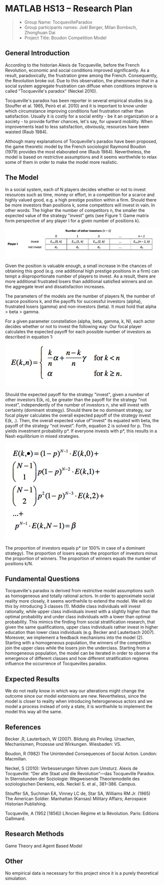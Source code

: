 # MATLAB HS13 – Research Plan

> * Group Name: TocquevilleParadox
> * Group participants names: Joël Berger, Milan Bombsch, Zhonghuan Dai
> * Project Title: Boudon Competition Model

## General Introduction
According to the historian Alexis de Tocqueville, before the French Revolution, economic and social conditions improved significantly. As a result, paradoxically, the frustration grew among the French. Consequently, the Revolution broke out. Due to this observation, the phenomenon that in a social system aggregate frustration can diffuse when conditions improve is called "Tocqueville's paradox" (Neckel 2010). 

Tocqueville's paradox has been reporter in several empirical studies (e.g. Stouffer et al. 1965, Peirò et al. 2010) and it is important to know under which circumstance improving conditions fuel frustration rather than satisfaction. Usually it is costly for a social entity - be it an organization or a society - to provide further chances, let's say, for upward mobility. When improvements lead to less satisfaction, obviously, resources have been waisted (Raub 1984).

Although many explanations of Tocqueville's paradox have been proposed, the game theoretic model by the French sociologist Raymond Boudon (1979) provides the most elaborated one (Raub 1984). Nevertheless, the model is based on restrictive assumptions and it seems worthwhile to relax some of them in order to make the model more realistic.


## The Model

In a social system, each of N players decides whether or not to invest resources such as time, money or effort, in a competition for a scarce and highly valued good, e.g. a high prestige position within a firm. Should there be more investors than positions k, some competitors will invest in vain. In other words: The higher the number of competitors n, the smaller the expected value of the strategy "invest" gets (see Figure 1: Game matrix form perspective of any player I for a given number of positions k).

![Game Matrix](other/GameMatrix.jpg)

Given the position is valuable enough, a small increase in the chances of obtaining this good (e.g. one additional high prestige positions in a firm) can tempt a disproportionate number of players to invest. As a result, there are more additional frustrated losers than additional satisfied winners and on the aggregate level and dissatisfaction increases.

The parameters of the models are the number of players N, the number of scarce positions k, and the payoffs for successful investors (alpha), frustrated losers (gamma) and non-investors (beta). It must hold that alpha > beta > gamma. 

For a given parameter constellation (alpha, beta, gamma, k, N), each actor decides whether or not to invest the following way: Our focal player calculates the expected payoff for each possible number of investors as described in equation 1: 

![E(n,k)](other/Enk.jpg)

Should the expected payoff for the strategy "invest", given a number of other investors E(k, n), be greater than the payoff for the strategy "not invest", independently of the number of investors n, she will invest with certainty (dominant strategy). Should there be no dominant strategy, our focal player calculates the overall expected payoff of the strategy invest E(k, .). Then, the overall expected value of"invest" its equated with beta, the payoff of the strategy "not invest". Forth, equation 2 is solved for p. This yields investment probability p*. If everyone invests with p*, this results in a Nash equilibrium in mixed strategies.

![E(overall)](other/Eoverall.jpg)

The proportion of investors equals p* (or 100% in case of a dominant strategy). The proportion of losers equals the proportion of investors minus the proportion of winners. The proportion of winners equals the number of positions k/N.

## Fundamental Questions

Tocqueville's paradox is derived from restrictive model assumptions such as homogeneous and totally rational actors. In order to approximate social reality more closely, it seems worthwhile to extend the model. We will do this by introducing 3 classes (1). Middle class individuals will invest rationally, while upper class individuals invest with a slightly higher than the optimal probability and under class individuals with a lower than optimal probability. This mimics the finding from social stratification research, that given the same qualifications, upper class individuals rather invest in higher education than lower class individuals (e.g. Becker and Lauterbach 2007).  Moreover, we implement a feedback mechanisms into the model (2). Starting with a homogeneous population, the winners of the competition join the upper class while the losers join the underclass. Starting from a homogeneous population, the model can be iterated in order to observe the emergence of different classes and how different stratification regimes influence the occurrence of Tocquevilles paradox.

## Expected Results

We do not really know in which way our alterations might change the outcome since our model extensions are new. Nevertheless, since the model is closer to reality when introducing heterogeneous actors and we model a process instead of only a state, it is worthwhile to implement the model this way all the same.

## References 

Becker ,R, Lauterbach, W (2007). Bildung als Privileg. Ursachen, Mechanismen, Prozesse und Wirkungen. Wiesbaden: VS.

Boudon, R (1982) The Unintended Consequences of Social Action. London: Macmillan.

Neckel, S (2010): Verbesserungen führen zum Umsturz. Alexis de Tocqueville: “Der alte Staat und die Revolution”—das Tocqueville Paradox. In Sternstunden der Soziologie: Wegweisende Theoriemodelle des soziologischen Denkens, eds. Neckel S. et al., 381–386. Campus.

Stouffer SA, Suchman EA, Vinney LC de, Star SA, Williams RM Jr. (1965) The American Soldier. Manhattan (Kansas) Military Affairs; Aerospace Historian Publishing.

Tocqueville, A (1952 [1856]) L’Ancien Régime et la Révolution. Paris: Editions Gallimard.

## Research Methods
Game Theory and Agent Based Model

## Other

No empirical data is necessary for this project since it is a purely theoretical simulation.

